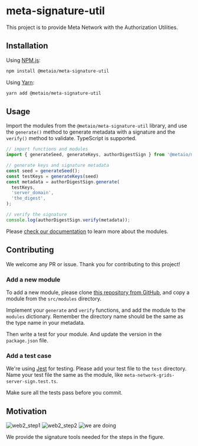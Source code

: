 # meta-signature-util

This project is to provide Meta Network with the Authorization Utilities.

## Installation

Using [NPM.js](https://www.npmjs.com/package/@metaio/meta-signature-util):

```bash
npm install @metaio/meta-signature-util
```

Using [Yarn](https://yarnpkg.com/en/package/@metaio/meta-signature-util):

```bash
yarn add @metaio/meta-signature-util
```



## Usage

Import the modules from the `@metaio/meta-signature-util` library, and use the `generate()` method to generate metadata with a signature and the `verify()` method to validate. TypeScript is supported.

```typescript
// import functions and modules
import { generateSeed, generateKeys, authorDigestSign } from '@metaio/meta-signature-util';

// generate keys and signature metadata
const seed = generateSeed();
const testKeys = generateKeys(seed)
const metadata = authorDigestSign.generate(
  testKeys,
  'server_domain',
  'the_digest',
);

// verify the signature
console.log(authorDigestSign.verify(metadata));
```

Please [check our documentation](https://meta-signature-util.vercel.app/) to learn more about the modules.

## Contributing

We welcome any PR or issue. Thank you for contributing to this project!

### Add a new module

To add a new module, please clone [this repository from GitHub](https://github.com/Meta-Network/meta-signature-util), and copy a module from the `src/modules` directory.

Implement your `generate` and `verify` functions, and add the module to the `modules` dictionary. Remember the directory name should be the same as the type name in your metadata.

Then write a test for your module. And update the version in the `package.json` file.

### Add a test case

We're using [Jest](https://jestjs.io/) for testing. Please add your test file to the `test` directory. Name your test file the same as the module, like `meta-network-grids-server-sign.test.ts`.

Make sure all the tests pass before you commit.

## Motivation

![web2_step1](https://user-images.githubusercontent.com/68253563/140607346-f720a48b-9611-43b0-8d11-1073b7cab531.png)
![web2_step2](https://user-images.githubusercontent.com/68253563/140607347-e8c62bd2-105f-41a0-bba4-c7a9a8dd8804.png)
![we are doing](https://user-images.githubusercontent.com/68253563/140607345-c73bce68-9d2c-412d-ae1b-f2d0a2c19dcd.png)

We provide the signature tools needed for the steps in the figure.

